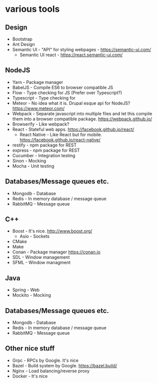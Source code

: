 # various tools
## Design
* Bootstrap
* Ant Design
* Semantic UI - "API" for styling webpages - https://semantic-ui.com/
  * Semantic UI react - https://react.semantic-ui.com/

## NodeJS
* Yarn - Package manager
* BabelJS - Compile ES6 to browser compatible JS
 * Flow - Type checking for JS (Prefer over Typescript?)
* Typescript - Type checking for 
* Meteor - No idea what it is. Drupal esque api for NodeJS? https://www.meteor.com/
* Webpack - Separate javascript into multiple files and let this compile them into a browser compatible package. https://webpack.github.io/
* Browserify - Like webpack? 
* React - Stateful web apps. https://facebook.github.io/react/
  * React Native - Like React but for mobile. https://facebook.github.io/react-native/
* restify - npm package for REST
* express - npm package for REST
* Cucumber - Integration testing
* Sinon - Mocking
* Mocha - Unit testing

## Databases/Message queues etc.
* Mongodb - Database
* Redis - In memory database / message queue
* RabbitMQ - Message queue

## C++
* Boost - It's nice. http://www.boost.org/
  * Asio - Sockets
* CMake
* Make
* Conan - Package manager https://conan.io
* SDL - Window management
* SFML - Window managment

## Java
* Spring - Web
* Mockito - Mocking

## Databases/Message queues etc.
* Mongodb - Database
* Redis - In memory database / message queue
* RabbitMQ - Message queue

## Other nice stuff
* Grpc - RPCs by Google. It's nice
* Bazel - Build system by Google. https://bazel.build/
* Nginx - Load balancing/reverse proxy
* Docker - It's nice
